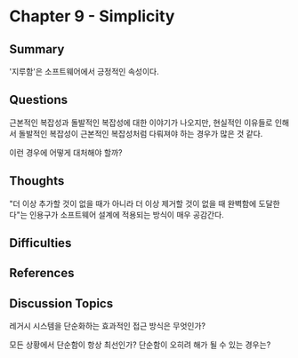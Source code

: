 # Chapter 9 - Simplicity

## Summary

<!-- 가볍게 요약 -->
'지루함'은 소프트웨어에서 긍정적인 속성이다.

## Questions

<!-- 읽으며 궁금했던 점 -->

근본적인 복잡성과 돌발적인 복잡성에 대한 이야기가 나오지만, 현실적인 이유들로 인해서 돌발적인 복잡성이 근본적인 복잡성처럼 다뤄져야 하는 경우가 많은 것 같다.

이런 경우에 어떻게 대처해야 할까?

## Thoughts

<!-- 내 생각 -->

"더 이상 추가할 것이 없을 때가 아니라 더 이상 제거할 것이 없을 때 완벽함에 도달한다"는 인용구가 소프트웨어 설계에 적용되는 방식이 매우 공감간다.

## Difficulties

<!-- 어려웠던 점 -->

## References

<!-- 추가 찾아본 레퍼런스 -->

## Discussion Topics

<!-- 다른 사람의 의견이 궁금한 부분 -->
레거시 시스템을 단순화하는 효과적인 접근 방식은 무엇인가?

모든 상황에서 단순함이 항상 최선인가? 단순함이 오히려 해가 될 수 있는 경우는?
